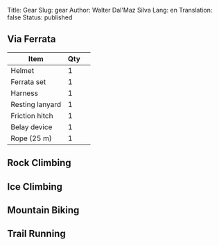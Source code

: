 Title:       Gear
Slug:        gear
Author:      Walter Dal'Maz Silva
Lang:        en
Translation: false
Status:      published

## Via Ferrata

| Item            | Qty |   |
|-----------------|-----|---|
| Helmet          | 1   |
| Ferrata set     | 1   |
| Harness         | 1   |
| Resting lanyard | 1   |
| Friction hitch  | 1   |
| Belay device    | 1   |
| Rope (25 m)     | 1   |

## Rock Climbing

## Ice Climbing

## Mountain Biking

## Trail Running

